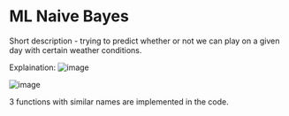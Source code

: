 # ML Naive Bayes

Short description - trying to predict whether or not we can play on a given day with certain weather conditions.

Explaination:
![image](https://github.com/vikendu/ML-naive-bayes/assets/18619872/2bb6d487-c361-4e1b-a163-c3409c0dad54)

![image](https://github.com/vikendu/ML-naive-bayes/assets/18619872/5556cf34-1cbd-4a6a-afa5-4572ea67b6b5)

3 functions with similar names are implemented in the code.
